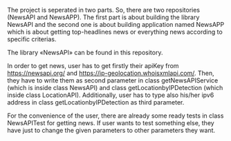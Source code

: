 The project is seperated in two parts. So, there are two repositories (NewsAPI and NewsAPP). The first part is about building the library NewsAPI and the second one is about building application named NewsAPP which is about getting top-headlines news or everything news according to specific criterias.

The library «NewsAPI» can be found in this repository.

In order to get news, user has to get firstly their apiKey from https://newsapi.org/ and https://ip-geolocation.whoisxmlapi.com/. Then, they have to write them as second parameter in class getNewsAPIService (which is inside class NewsAPI) and class getLocationbyIPDetection (which inside class LocationAPI). Additionally, user has to type also his/her ipv6 address in class getLocationbyIPDetection as third parameter.

For the convenience of the user, there are already some ready tests in class NewsAPITest for getting news. If user wants to test something else, they have just to change the given parameters to other parameters they want.
